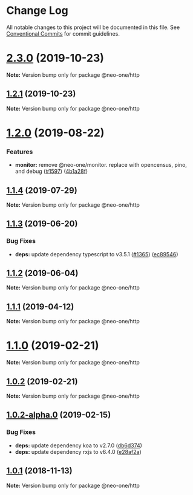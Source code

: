 # Change Log

All notable changes to this project will be documented in this file.
See [Conventional Commits](https://conventionalcommits.org) for commit guidelines.

# [2.3.0](https://github.com/neo-one-suite/neo-one/compare/@neo-one/http@1.2.1...@neo-one/http@2.3.0) (2019-10-23)

**Note:** Version bump only for package @neo-one/http





## [1.2.1](https://github.com/neo-one-suite/neo-one/compare/@neo-one/http@1.2.0...@neo-one/http@1.2.1) (2019-10-23)

**Note:** Version bump only for package @neo-one/http





# [1.2.0](https://github.com/neo-one-suite/neo-one/compare/@neo-one/http@1.1.4...@neo-one/http@1.2.0) (2019-08-22)


### Features

* **monitor:** remove @neo-one/monitor. replace with opencensus, pino, and debug ([#1597](https://github.com/neo-one-suite/neo-one/issues/1597)) ([4b1a28f](https://github.com/neo-one-suite/neo-one/commit/4b1a28f))





## [1.1.4](https://github.com/neo-one-suite/neo-one/compare/@neo-one/http@1.1.3...@neo-one/http@1.1.4) (2019-07-29)

**Note:** Version bump only for package @neo-one/http





## [1.1.3](https://github.com/neo-one-suite/neo-one/compare/@neo-one/http@1.1.2...@neo-one/http@1.1.3) (2019-06-20)


### Bug Fixes

* **deps:** update dependency typescript to v3.5.1 ([#1365](https://github.com/neo-one-suite/neo-one/issues/1365)) ([ec89546](https://github.com/neo-one-suite/neo-one/commit/ec89546))





## [1.1.2](https://github.com/neo-one-suite/neo-one/compare/@neo-one/http@1.1.1...@neo-one/http@1.1.2) (2019-06-04)

**Note:** Version bump only for package @neo-one/http





## [1.1.1](https://github.com/neo-one-suite/neo-one/compare/@neo-one/http@1.1.0...@neo-one/http@1.1.1) (2019-04-12)

**Note:** Version bump only for package @neo-one/http





# [1.1.0](https://github.com/neo-one-suite/neo-one/compare/@neo-one/http@1.0.2...@neo-one/http@1.1.0) (2019-02-21)

**Note:** Version bump only for package @neo-one/http





## [1.0.2](https://github.com/neo-one-suite/neo-one/compare/@neo-one/http@1.0.2-alpha.0...@neo-one/http@1.0.2) (2019-02-21)

**Note:** Version bump only for package @neo-one/http





## [1.0.2-alpha.0](https://github.com/neo-one-suite/neo-one/compare/@neo-one/http@1.0.1...@neo-one/http@1.0.2-alpha.0) (2019-02-15)


### Bug Fixes

* **deps:** update dependency koa to v2.7.0 ([db6d374](https://github.com/neo-one-suite/neo-one/commit/db6d374))
* **deps:** update dependency rxjs to v6.4.0 ([e28af2a](https://github.com/neo-one-suite/neo-one/commit/e28af2a))





## [1.0.1](https://github.com/neo-one-suite/neo-one/compare/@neo-one/http@1.0.0...@neo-one/http@1.0.1) (2018-11-13)

**Note:** Version bump only for package @neo-one/http
